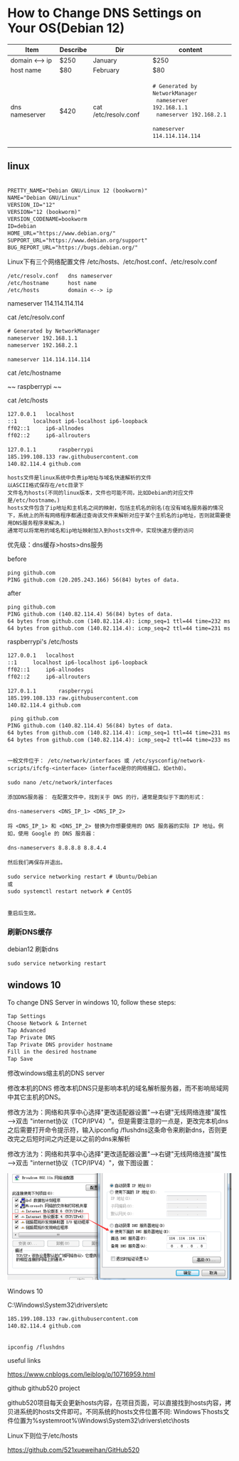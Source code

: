 # How to Change DNS Settings on Your OS(Debian 12)

| Item    | Describe | Dir   | content |
| -------- | ------- | -------- | ------- |
| domain <--> ip | $250    | January  | $250    |
| host name | $80     | February | $80     |
| dns nameserver   | $420    | cat /etc/resolv.conf   | <pre><code># Generated by NetworkManager</code><br> <code>nameserver 192.168.1.1</code> <br> <code>nameserver 192.168.2.1</code><br>  <code>nameserver 114.114.114.114  </code></pre>  |



## linux

~~~

PRETTY_NAME="Debian GNU/Linux 12 (bookworm)"
NAME="Debian GNU/Linux"
VERSION_ID="12"
VERSION="12 (bookworm)"
VERSION_CODENAME=bookworm
ID=debian
HOME_URL="https://www.debian.org/"
SUPPORT_URL="https://www.debian.org/support"
BUG_REPORT_URL="https://bugs.debian.org/"

~~~


Linux下有三个网络配置文件 /etc/hosts、/etc/host.conf、/etc/resolv.conf 

~~~
/etc/resolv.conf   dns nameserver
/etc/hostname      host name
/etc/hosts         domain <--> ip
~~~

nameserver 114.114.114.114

cat /etc/resolv.conf

~~~
# Generated by NetworkManager
nameserver 192.168.1.1
nameserver 192.168.2.1

nameserver 114.114.114.114 
~~~


cat /etc/hostname

~~
raspberrypi
~~

cat /etc/hosts
~~~
127.0.0.1	localhost
::1		localhost ip6-localhost ip6-loopback
ff02::1		ip6-allnodes
ff02::2		ip6-allrouters

127.0.1.1		raspberrypi
185.199.108.133 raw.githubusercontent.com
140.82.114.4 github.com
~~~


~~~
hosts文件是linux系统中负责ip地址与域名快速解析的文件
以ASCII格式保存在/etc目录下
文件名为hosts(不同的linux版本，文件也可能不同，比如Debian的对应文件是/etc/hostname。)
hosts文件包含了ip地址和主机名之间的映射，包括主机名的别名(在没有域名服务器的情况下，系统上的所有网络程序都通过查询该文件来解析对应于某个主机名的ip地址，否则就需要使用DNS服务程序来解决。)
通常可以将常用的域名和ip地址映射加入到hosts文件中，实现快速方便的访问

~~~

优先级：dns缓存>hosts>dns服务

before
~~~
ping github.com
PING github.com (20.205.243.166) 56(84) bytes of data.
~~~

after

~~~
ping github.com
PING github.com (140.82.114.4) 56(84) bytes of data.
64 bytes from github.com (140.82.114.4): icmp_seq=1 ttl=44 time=232 ms
64 bytes from github.com (140.82.114.4): icmp_seq=2 ttl=44 time=231 ms
~~~



raspberrypi's /etc/hosts

~~~
127.0.0.1	localhost
::1		localhost ip6-localhost ip6-loopback
ff02::1		ip6-allnodes
ff02::2		ip6-allrouters

127.0.1.1		raspberrypi
185.199.108.133 raw.githubusercontent.com
140.82.114.4 github.com
~~~

~~~
 ping github.com
PING github.com (140.82.114.4) 56(84) bytes of data.
64 bytes from github.com (140.82.114.4): icmp_seq=1 ttl=44 time=231 ms
64 bytes from github.com (140.82.114.4): icmp_seq=2 ttl=44 time=233 ms


~~~

~~~
一般文件位于： /etc/network/interfaces 或 /etc/sysconfig/network-scripts/ifcfg-<interface>（interface是你的网络接口，如eth0）。

sudo nano /etc/network/interfaces

添加DNS服务器： 在配置文件中，找到关于 DNS 的行，通常是类似于下面的形式：

dns-nameservers <DNS_IP_1> <DNS_IP_2>

将 <DNS_IP_1> 和 <DNS_IP_2> 替换为你想要使用的 DNS 服务器的实际 IP 地址。例如，使用 Google 的 DNS 服务器：

dns-nameservers 8.8.8.8 8.8.4.4

然后我们再保存并退出。

sudo service networking restart # Ubuntu/Debian
或
sudo systemctl restart network # CentOS


重启后生效。
~~~

### 刷新DNS缓存

debian12 刷新dns

~~~
sudo service networking restart
~~~


## windows 10

To change DNS Server in windows 10, follow these steps:
~~~
Tap Settings
Choose Network & Internet
Tap Advanced
Tap Private DNS
Tap Private DNS provider hostname
Fill in the desired hostname
Tap Save
~~~

修改windows缩主机的DNS server

修改本机的DNS
修改本机DNS只是影响本机的域名解析服务器，而不影响局域网中其它主机的DNS。

修改方法为：网络和共享中心选择"更改适配器设置"——>右键"无线网络连接"属性——>双击 "internet协议（TCP/IPV4）"。但是需要注意的一点是，更改完本机dns之后需要打开命令提示符，输入ipconfig /flushdns这条命令来刷新dns，否则更改完之后短时间之内还是以之前的dns来解析

修改方法为：网络和共享中心选择"更改适配器设置"——>右键"无线网络连接"属性——>双击 "internet协议（TCP/IPV4）"，做下图设置：

![这是图片](../../img/Network-dns-2.png "Magic Gardens")


Windows 10

C:\Windows\System32\drivers\etc
~~~
185.199.108.133 raw.githubusercontent.com
140.82.114.4 github.com


ipconfig /flushdns
~~~


useful links

https://www.cnblogs.com/leiblog/p/10716959.html

github github520 project

github520项目每天会更新hosts内容，在项目页面，可以直接找到hosts内容，拷贝进系统的hosts文件即可。不同系统的hosts文件位置不同:
Windows下hosts文件位置为%systemroot%\Windows\System32\drivers\etc\hosts

Linux下则位于/etc/hosts

https://github.com/521xueweihan/GitHub520



